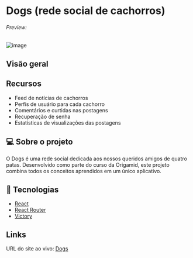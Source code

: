# Dogs (rede social de cachorros)
###### Preview:
![image](https://github.com/christiancordeiro/Dogs-react/assets/116993834/ac0782a1-8d60-457d-8c23-1d65ed4e5e9c)


## Visão geral
## Recursos
- Feed de notícias de cachorros
- Perfis de usuário para cada cachorro
- Comentários e curtidas nas postagens
- Recuperação de senha
- Estatísticas de visualizações das postagens

## 💻 Sobre o projeto
O Dogs é uma rede social dedicada aos nossos queridos amigos de quatro patas. Desenvolvido como parte do curso da Origamid, este projeto combina todos os conceitos aprendidos em um único aplicativo.


## 🚀 Tecnologias
<ul>
    <li><a href="https://create-react-app.dev/" target="_blank">React</a></li>
    <li><a href="https://reactrouter.com/" target="_blank">React Router</a></li>
    <li><a href="https://github.com/FormidableLabs/victory" target="_blank">Victory</a></li>
</ul>

## Links
URL do site ao vivo: <a href="https://dogs-react-cyan.vercel.app" target="_blank">Dogs</a>
